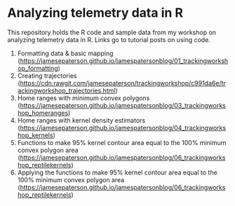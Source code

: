 # Analyzing telemetry data in R

This repository holds the R code and sample data from my workshop on analyzing telemetry data in R. Links go to tutorial posts on using code.

1. Formatting data & basic mapping (https://jamesepaterson.github.io/jamespatersonblog/01_trackingworkshop_formatting)
2. Creating trajectories (https://cdn.rawgit.com/jamesepaterson/trackingworkshop/c991da6e/trackingworkshop_trajectories.html)
3. Home ranges with minimum convex polygons (https://jamesepaterson.github.io/jamespatersonblog/03_trackingworkshop_homeranges)
4. Home ranges with kernel density estimators (https://jamesepaterson.github.io/jamespatersonblog/04_trackingworkshop_kernels)
5. Functions to make 95% kernel contour area equal to the 100% minimum convex polygon area (https://jamesepaterson.github.io/jamespatersonblog/06_trackingworkshop_reptilekernels)
6. Applying the functions to make 95% kernel contour area equal to the 100% minimum convex polygon area (https://jamesepaterson.github.io/jamespatersonblog/06_trackingworkshop_reptilekernels)
